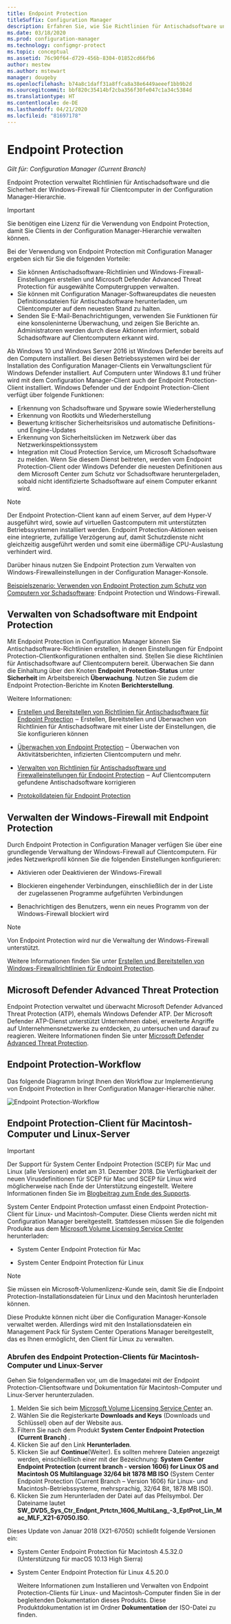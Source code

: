 ```yaml
---
title: Endpoint Protection
titleSuffix: Configuration Manager
description: Erfahren Sie, wie Sie Richtlinien für Antischadsoftware und die Sicherheit der Windows-Firewall für Clientcomputer verwalten.
ms.date: 03/18/2020
ms.prod: configuration-manager
ms.technology: configmgr-protect
ms.topic: conceptual
ms.assetid: 76c90f64-d729-456b-8304-01852cd66fb6
author: mestew
ms.author: mstewart
manager: dougeby
ms.openlocfilehash: b74a8c1daff31a8ffca8a38e6449aeeef1bb9b2d
ms.sourcegitcommit: bbf820c35414bf2cba356f30fe047c1a34c5384d
ms.translationtype: HT
ms.contentlocale: de-DE
ms.lasthandoff: 04/21/2020
ms.locfileid: "81697178"
---
```

# <a name="endpoint-protection"></a>Endpoint Protection

*Gilt für: Configuration Manager (Current Branch)*

Endpoint Protection verwaltet Richtlinien für Antischadsoftware und die Sicherheit der Windows-Firewall für Clientcomputer in der Configuration Manager-Hierarchie.  

> [!IMPORTANT]  
>  Sie benötigen eine Lizenz für die Verwendung von Endpoint Protection, damit Sie Clients in der Configuration Manager-Hierarchie verwalten können.  

 Bei der Verwendung von Endpoint Protection mit Configuration Manager ergeben sich für Sie die folgenden Vorteile:  

-   Sie können Antischadsoftware-Richtlinien und Windows-Firewall-Einstellungen erstellen und Microsoft Defender Advanced Threat Protection für ausgewählte Computergruppen verwalten.  
-   Sie können mit Configuration Manager-Softwareupdates die neuesten Definitionsdateien für Antischadsoftware herunterladen, um Clientcomputer auf dem neuesten Stand zu halten.  
-   Senden Sie E-Mail-Benachrichtigungen, verwenden Sie Funktionen für eine konsoleninterne Überwachung, und zeigen Sie Berichte an. Administratoren werden durch diese Aktionen informiert, sobald Schadsoftware auf Clientcomputern erkannt wird.  

Ab Windows 10 und Windows Server 2016 ist Windows Defender bereits auf den Computern installiert. Bei diesen Betriebssystemen wird bei der Installation des Configuration Manager-Clients ein Verwaltungsclient für Windows Defender installiert. Auf Computern unter Windows 8.1 und früher wird mit dem Configuration Manager-Client auch der Endpoint Protection-Client installiert. Windows Defender und der Endpoint Protection-Client verfügt über folgende Funktionen:  

-   Erkennung von Schadsoftware und Spyware sowie Wiederherstellung  
-   Erkennung von Rootkits und Wiederherstellung  
-   Bewertung kritischer Sicherheitsrisikos und automatische Definitions- und Engine-Updates  
-   Erkennung von Sicherheitslücken im Netzwerk über das Netzwerkinspektionssystem  
-   Integration mit Cloud Protection Service, um Microsoft Schadsoftware zu melden. Wenn Sie diesem Dienst beitreten, werden vom Endpoint Protection-Client oder Windows Defender die neuesten Definitionen aus dem Microsoft Center zum Schutz vor Schadsoftware heruntergeladen, sobald nicht identifizierte Schadsoftware auf einem Computer erkannt wird.  

> [!NOTE]  
>  Der Endpoint Protection-Client kann auf einem Server, auf dem Hyper-V ausgeführt wird, sowie auf virtuellen Gastcomputern mit unterstützten Betriebssystemen installiert werden. Endpoint Protection-Aktionen weisen eine integrierte, zufällige Verzögerung auf, damit Schutzdienste nicht gleichzeitig ausgeführt werden und somit eine übermäßige CPU-Auslastung verhindert wird.  

 Darüber hinaus nutzen Sie Endpoint Protection zum Verwalten von Windows-Firewalleinstellungen in der Configuration Manager-Konsole.  

 [Beispielszenario: Verwenden von Endpoint Protection zum Schutz von Computern vor Schadsoftware](scenarios-endpoint-protection.md): Endpoint Protection und Windows-Firewall.  


## <a name="managing-malware-with-endpoint-protection"></a>Verwalten von Schadsoftware mit Endpoint Protection  
 Mit Endpoint Protection in Configuration Manager können Sie Antischadsoftware-Richtlinien erstellen, in denen Einstellungen für Endpoint Protection-Clientkonfigurationen enthalten sind. Stellen Sie diese Richtlinien für Antischadsoftware auf Clientcomputern bereit. Überwachen Sie dann die Einhaltung über den Knoten **Endpoint Protection-Status** unter **Sicherheit** im Arbeitsbereich **Überwachung**. Nutzen Sie zudem die Endpoint Protection-Berichte im Knoten **Berichterstellung**.  

 Weitere Informationen:  

-   [Erstellen und Bereitstellen von Richtlinien für Antischadsoftware für Endpoint Protection](endpoint-antimalware-policies.md) ‒ Erstellen, Bereitstellen und Überwachen von Richtlinien für Antischadsoftware mit einer Liste der Einstellungen, die Sie konfigurieren können  

-   [Überwachen von Endpoint Protection](monitor-endpoint-protection.md) ‒ Überwachen von Aktivitätsberichten, infizierten Clientcomputern und mehr.  

-   [Verwalten von Richtlinien für Antischadsoftware und Firewalleinstellungen für Endpoint Protection](endpoint-antimalware-firewall.md) ‒ Auf Clientcomputern gefundene Antischadsoftware korrigieren  

-   [Protokolldateien für Endpoint Protection](../../core/plan-design/hierarchy/log-files.md#BKMK_EPLog)  


## <a name="managing-windows-firewall-with-endpoint-protection"></a>Verwalten der Windows-Firewall mit Endpoint Protection  
 Durch Endpoint Protection in Configuration Manager verfügen Sie über eine grundlegende Verwaltung der Windows-Firewall auf Clientcomputern. Für jedes Netzwerkprofil können Sie die folgenden Einstellungen konfigurieren:  

-   Aktivieren oder Deaktivieren der Windows-Firewall  

-   Blockieren eingehender Verbindungen, einschließlich der in der Liste der zugelassenen Programme aufgeführten Verbindungen  

-   Benachrichtigen des Benutzers, wenn ein neues Programm von der Windows-Firewall blockiert wird  

> [!NOTE]  
>  Von Endpoint Protection wird nur die Verwaltung der Windows-Firewall unterstützt.  


 Weitere Informationen finden Sie unter [Erstellen und Bereitstellen von Windows-Firewallrichtlinien für Endpoint Protection](create-windows-firewall-policies.md).  


## <a name="microsoft-defender-advanced-threat-protection"></a>Microsoft Defender Advanced Threat Protection

Endpoint Protection verwaltet und überwacht Microsoft Defender Advanced Threat Protection (ATP), ehemals Windows Defender ATP. Der Microsoft Defender ATP-Dienst unterstützt Unternehmen dabei, erweiterte Angriffe auf Unternehmensnetzwerke zu entdecken, zu untersuchen und darauf zu reagieren. Weitere Informationen finden Sie unter [Microsoft Defender Advanced Threat Protection](windows-defender-advanced-threat-protection.md).

## <a name="endpoint-protection-workflow"></a>Endpoint Protection-Workflow  
 Das folgende Diagramm bringt Ihnen den Workflow zur Implementierung von Endpoint Protection in Ihrer Configuration Manager-Hierarchie näher.  

 ![Endpoint Protection-Workflow](../media/Endpoint-Protection-Workflow.gif)  



## <a name="endpoint-protection-client-for-mac-computers-and-linux-servers"></a>Endpoint Protection-Client für Macintosh-Computer und Linux-Server  

> [!Important]  
> Der Support für System Center Endpoint Protection (SCEP) für Mac und Linux (alle Versionen) endet am 31. Dezember 2018. Die Verfügbarkeit der neuen Virusdefinitionen für SCEP für Mac und SCEP für Linux wird möglicherweise nach Ende der Unterstützung eingestellt. Weitere Informationen finden Sie im [Blogbeitrag zum Ende des Supports](https://go.microsoft.com/fwlink/?linkid=870182).  

 System Center Endpoint Protection umfasst einen Endpoint Protection-Client für Linux- und Macintosh-Computer. Diese Clients werden nicht mit Configuration Manager bereitgestellt. Stattdessen müssen Sie die folgenden Produkte aus dem [Microsoft Volume Licensing Service Center](https://www.microsoft.com/licensing/servicecenter/default.aspx) herunterladen:  

-   System Center Endpoint Protection für Mac  

-   System Center Endpoint Protection für Linux  


> [!Note]  
>  Sie müssen ein Microsoft-Volumenlizenz-Kunde sein, damit Sie die Endpoint Protection-Installationsdateien für Linux und den Macintosh herunterladen können.  

 Diese Produkte können nicht über die Configuration Manager-Konsole verwaltet werden. Allerdings wird mit den Installationsdateien ein Management Pack für System Center Operations Manager bereitgestellt, das es Ihnen ermöglicht, den Client für Linux zu verwalten.  

### <a name="how-to-get-the-endpoint-protection-client-for-mac-computers-and-linux-servers"></a>Abrufen des Endpoint Protection-Clients für Macintosh-Computer und Linux-Server

Gehen Sie folgendermaßen vor, um die Imagedatei mit der Endpoint Protection-Clientsoftware und Dokumentation für Macintosh-Computer und Linux-Server herunterzuladen.
1. Melden Sie sich beim [Microsoft Volume Licensing Service Center](https://www.microsoft.com/licensing/servicecenter/default.aspx) an.
2. Wählen Sie die Registerkarte **Downloads and Keys** (Downloads und Schlüssel) oben auf der Website aus.
3. Filtern Sie nach dem Produkt **System Center Endpoint Protection (Current Branch)** .
4. Klicken Sie auf den Link **Herunterladen**.
5. Klicken Sie auf **Continue**(Weiter). Es sollten mehrere Dateien angezeigt werden, einschließlich einer mit der Bezeichnung: **System Center Endpoint Protection (current branch - version 1606) for Linux OS and Macintosh OS Multilanguage 32/64 bit 1878 MB ISO** (System Center Endpoint Protection (Current Branch – Version 1606) für Linux- und Macintosh-Betriebssysteme, mehrsprachig, 32/64 Bit, 1878 MB ISO).
6. Klicken Sie zum Herunterladen der Datei auf das Pfeilsymbol. Der Dateiname lautet **SW_DVD5_Sys_Ctr_Endpnt_Prtctn_1606_MultiLang_-3_EptProt_Lin_Mac_MLF_X21-67050.ISO**.

Dieses Update von Januar 2018 (X21-67050) schließt folgende Versionen ein:

- System Center Endpoint Protection für Macintosh 4.5.32.0 (Unterstützung für macOS 10.13 High Sierra)
- System Center Endpoint Protection für Linux 4.5.20.0 

  Weitere Informationen zum Installieren und Verwalten von Endpoint Protection-Clients für Linux- und Macintosh-Computer finden Sie in der begleitenden Dokumentation dieses Produkts. Diese Produktdokumentation ist im Ordner **Dokumentation** der ISO-Datei zu finden.
